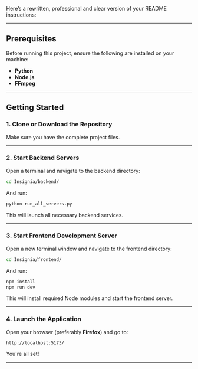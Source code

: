 Here’s a rewritten, professional and clear version of your README instructions:

---

## Prerequisites

Before running this project, ensure the following are installed on your machine:

* **Python**
* **Node.js**
* **FFmpeg**

---

## Getting Started

### 1. Clone or Download the Repository

Make sure you have the complete project files.

---

### 2. Start Backend Servers

Open a terminal and navigate to the backend directory:
```bash
cd Insignia/backend/
```
And run:

```bash
python run_all_servers.py
```

This will launch all necessary backend services.

---

### 3. Start Frontend Development Server

Open a new terminal window and navigate to the frontend directory:
```bash
cd Insignia/frontend/
```
And run:

```bash
npm install
npm run dev
```

This will install required Node modules and start the frontend server.

---

### 4. Launch the Application

Open your browser (preferably **Firefox**) and go to:

```
http://localhost:5173/
```

You're all set!

---
